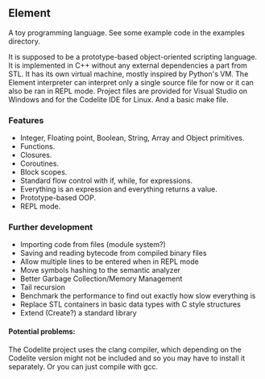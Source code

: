 ## Element

A toy programming language. 
See some example code in the examples directory.

It is supposed to be a prototype-based object-oriented scripting language.
It is implemented in C++ without any external dependencies a part from STL.
It has its own virtual machine, mostly inspired by Python's VM.
The Element interpreter can interpret only a single source file for now or it
can also be ran in REPL mode. Project files are provided for Visual Studio
on Windows and for the Codelite IDE for Linux. And a basic make file.

### Features

- Integer, Floating point, Boolean, String, Array and Object primitives.
- Functions.
- Closures.
- Coroutines.
- Block scopes.
- Standard flow control with if, while, for expressions.
- Everything is an expression and everything returns a value.
- Prototype-based OOP.
- REPL mode.

### Further development

- Importing code from files (module system?)
- Saving and reading bytecode from compiled binary files
- Allow multiple lines to be entered when in REPL mode
- Move symbols hashing to the semantic analyzer
- Better Garbage Collection/Memory Management
- Tail recursion
- Benchmark the performance to find out exactly how slow everything is
- Replace STL containers in basic data types with C style structures
- Extend (Create?) a standard library


#### Potential problems:

The Codelite project uses the clang compiler, which depending on the Codelite
version might not be included and so you may have to install it separately.
Or you can just compile with gcc.
